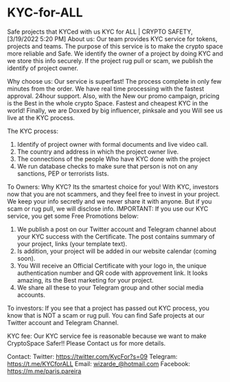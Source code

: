 # KYC-for-ALL
Safe projects that KYCed with us
KYC for ALL | CRYPTO SAFETY, [3/19/2022 5:20 PM]
About us:
Our team provides KYC service for tokens, projects and teams. The purpose of this service is to make the crypto space more reliable and Safe. We identify the owner of a project by doing KYC and we store this info securely. If the project rug pull or scam, we publish the identify of project owner.

Why choose us:
Our service is superfast! The process complete in only few minutes from the order. We have real time processing with the fastest approval. 24hour support. Also, with the  New our promo campaign,  pricing is the Best in the whole crypto Space. Fastest and cheapest KYC in the world! Finally, we are Doxxed by big influencer, pinksale and you Will see us live at the KYC process. 

The KYC process:
1. Identify of project owner with formal documents and live video call.
2. The country and address in which the project owner live.
3. The connections of the people Who have KYC done with the project
4. We run database checks to make sure that person is not on any sanctions, PEP or terrorists lists.

To Owners:
Why KYC? 
Its the smartest choice for you! With KYC, investors now that you are not scammers, and they feel free to invest in your project. We keep your info secretly and we never share it with anyone. But if you scam or rug pull, we will disclose info. IMPORTANT: If you use our KYC service, you get some Free Promotions below:
1. We publish a post on our Twitter account and Telegram channel about your KYC success with the Certificate. The post contains summary of your project, links (your template text).
2. Is addition, your project will be added in our website calendar (coming soon). 
3. You Will receive an Official Certificate with your logo in, the unique authentication number and QR code with approvement link. It looks amazing, its the Best marketing for your project. 
4. We share all these to your Telegram group and other social media accounts.

To investors:
If you see that a project has passed out KYC process, you know that is NOT a scam or rug pull. You can find Safe projects at our Twitter account and Telegram Channel.

KYC fee:
Our KYC service fee is reasonable because we want to make CryptoSpace Safer!! Please Contact us for more details.

Contact:
Twitter: https://twitter.com/KycFor?s=09
Telegram: https://t.me/KYCforALL
Email: wizarde_@hotmail.com
Facebook: https://m.me/paris.pareira
